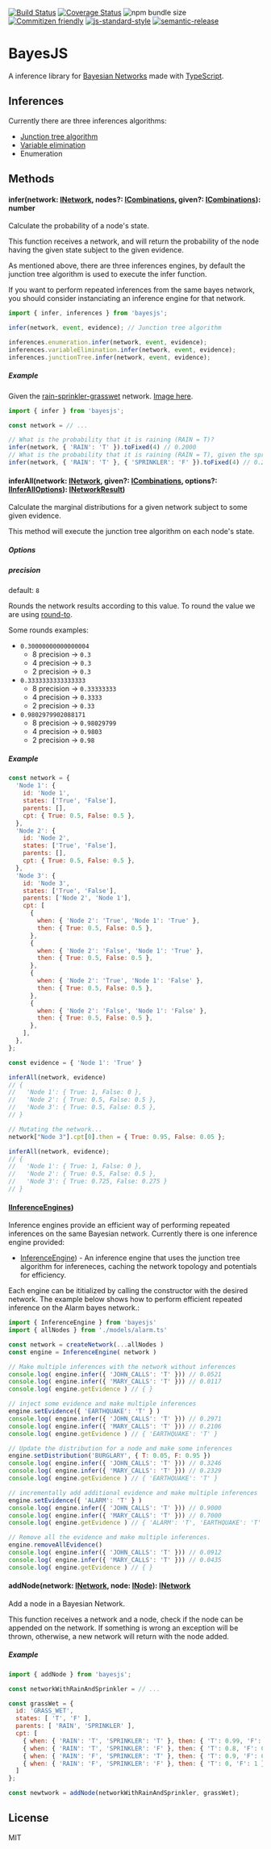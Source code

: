 [![Build Status](https://app.travis-ci.com/bayesjs/bayesjs.svg?branch=master)](https://app.travis-ci.com/bayesjs/bayesjs)
[![Coverage Status](https://coveralls.io/repos/github/bayesjs/bayesjs/badge.svg)](https://coveralls.io/github/bayesjs/bayesjs)
![npm bundle size](https://img.shields.io/bundlephobia/min/bayesjs)
[![Commitizen friendly](https://img.shields.io/badge/commitizen-friendly-brightgreen.svg)](http://commitizen.github.io/cz-cli/)
[![js-standard-style](https://img.shields.io/badge/code%20style-standard-brightgreen.svg)](http://standardjs.com)
[![semantic-release](https://img.shields.io/badge/%20%20%F0%9F%93%A6%F0%9F%9A%80-semantic--release-e10079.svg)](https://github.com/semantic-release/semantic-release)

# BayesJS

A inference library for [Bayesian Networks](https://en.wikipedia.org/wiki/Bayesian_network) made with [TypeScript](https://www.typescriptlang.org/).

## Inferences

Currently there are three inferences algorithms:

- [Junction tree algorithm](https://en.wikipedia.org/wiki/Junction_tree_algorithm)
- [Variable elimination](https://en.wikipedia.org/wiki/Variable_elimination)
- Enumeration

## Methods

#### infer(network: [INetwork](https://github.com/fhelwanger/bayesjs/blob/master/src/types/INetwork.ts), nodes?: [ICombinations](https://github.com/fhelwanger/bayesjs/blob/master/src/types/ICombinations.ts), given?: [ICombinations](https://github.com/fhelwanger/bayesjs/blob/master/src/types/ICombinations.ts)): number
Calculate the probability of a node's state.

This function receives a network, and will return the probability of the node having the given state subject to the given evidence.

As mentioned above, there are three inferences engines, by default the junction tree algorithm is used to execute the infer function.

If you want to perform repeated inferences from the same bayes network, you should consider instanciating an inference engine for
that network.
```js
import { infer, inferences } from 'bayesjs';

infer(network, event, evidence); // Junction tree algorithm

inferences.enumeration.infer(network, event, evidence);
inferences.variableElimination.infer(network, event, evidence);
inferences.junctionTree.infer(network, event, evidence);
```

##### Example

Given the [rain-sprinkler-grasswet](https://github.com/fhelwanger/bayesjs/blob/master/models/rain-sprinkler-grasswet.ts) network. [Image here](https://en.wikipedia.org/wiki/Bayesian_network#/media/File:SimpleBayesNet.svg).

```js
import { infer } from 'bayesjs';

const network = // ...

// What is the probability that it is raining (RAIN = T)?
infer(network, { 'RAIN': 'T' }).toFixed(4) // 0.2000
// What is the probability that it is raining (RAIN = T), given the sprinkler is off (SPRINKLER = F)?
infer(network, { 'RAIN': 'T' }, { 'SPRINKLER': 'F' }).toFixed(4) // 0.2920
```

#### inferAll(network: [INetwork](https://github.com/fhelwanger/bayesjs/blob/master/src/types/INetwork.ts), given?: [ICombinations](https://github.com/fhelwanger/bayesjs/blob/master/src/types/ICombinations.ts), options?: [IInferAllOptions](https://github.com/fhelwanger/bayesjs/blob/master/src/types/IInferAllOptions.ts)): [INetworkResult](https://github.com/fhelwanger/bayesjs/blob/master/src/types/INetworkResult.ts))
Calculate the marginal distributions for a given network subject to some given evidence.

This method will execute the junction tree algorithm on each node's state.

##### Options

##### precision

default: `8`

Rounds the network results according to this value. To round the value we are using [round-to](https://www.npmjs.com/package/round-to).


Some rounds examples:
- `0.30000000000000004`
  - 8 precision -> `0.3`
  - 4 precision -> `0.3`
  - 2 precision -> `0.3`
- `0.3333333333333333`
  - 8 precision -> `0.33333333`
  - 4 precision -> `0.3333`
  - 2 precision -> `0.33`
- `0.9802979902088171`
  - 8 precision -> `0.98029799`
  - 4 precision -> `0.9803`
  - 2 precision -> `0.98`


##### Example

```js
const network = {
  'Node 1': {
    id: 'Node 1',
    states: ['True', 'False'],
    parents: [],
    cpt: { True: 0.5, False: 0.5 },
  },
  'Node 2': {
    id: 'Node 2',
    states: ['True', 'False'],
    parents: [],
    cpt: { True: 0.5, False: 0.5 },
  },
  'Node 3': {
    id: 'Node 3',
    states: ['True', 'False'],
    parents: ['Node 2', 'Node 1'],
    cpt: [
      {
        when: { 'Node 2': 'True', 'Node 1': 'True' },
        then: { True: 0.5, False: 0.5 },
      },
      {
        when: { 'Node 2': 'False', 'Node 1': 'True' },
        then: { True: 0.5, False: 0.5 },
      },
      {
        when: { 'Node 2': 'True', 'Node 1': 'False' },
        then: { True: 0.5, False: 0.5 },
      },
      {
        when: { 'Node 2': 'False', 'Node 1': 'False' },
        then: { True: 0.5, False: 0.5 },
      },
    ],
  },
};

const evidence = { 'Node 1': 'True' }

inferAll(network, evidence)
// {
//   'Node 1': { True: 1, False: 0 },
//   'Node 2': { True: 0.5, False: 0.5 },
//   'Node 3': { True: 0.5, False: 0.5 },
// }

// Mutating the network...
network["Node 3"].cpt[0].then = { True: 0.95, False: 0.05 };

inferAll(network, evidence);
// {
//   'Node 1': { True: 1, False: 0 },
//   'Node 2': { True: 0.5, False: 0.5 },
//   'Node 3': { True: 0.725, False: 0.275 }
// }
```

#### [IInferenceEngines](https://github.com/fhelwanger/bayesjs/blob/master/src/types/IInferenceEngine.ts))
Inference engines provide an efficient way of performing repeated inferences on the same Bayesian network.  Currently there
is one inference engine provided:

* [InferenceEngine](https://github.com/dlewissandy/bayesjs/blob/feature/inference-engines/src/inferences/junctionTree/hugin-inference-engine.ts)) - An inference engine that uses the junction tree algorithm for infereneces, caching the network topology and potentials for efficiency.

Each engine can be ititialized by calling the constructor with the desired network.  The example below
shows how to perform efficient repeated inference on the Alarm bayes network.:
```js
import { InferenceEngine } from 'bayesjs'
import { allNodes } from './models/alarm.ts'

const network = createNetwork(...allNodes )
const engine = InferenceEngine( network )

// Make multiple inferences with the network without inferences
console.log( engine.infer({ 'JOHN_CALLS': 'T' })) // 0.0521
console.log( engine.infer({ 'MARY_CALLS': 'T' })) // 0.0117
console.log( engine.getEvidence ) // { }

// inject some evidence and make multiple inferences
engine.setEvidence({ 'EARTHQUAKE': 'T' } )
console.log( engine.infer({ 'JOHN_CALLS': 'T' })) // 0.2971
console.log( engine.infer({ 'MARY_CALLS': 'T' })) // 0.2106
console.log( engine.getEvidence ) // { 'EARTHQUAKE': 'T' }

// Update the distribution for a node and make some inferences
engine.setDistribution('BURGLARY', { T: 0.05, F: 0.95 })
console.log( engine.infer({ 'JOHN_CALLS': 'T' })) // 0.3246
console.log( engine.infer({ 'MARY_CALLS': 'T' })) // 0.2329
console.log( engine.getEvidence ) // { 'EARTHQUAKE': 'T' }

// incrementally add additional evidence and make multiple inferences
engine.setEvidence({ 'ALARM': 'T' } )
console.log( engine.infer({ 'JOHN_CALLS': 'T' })) // 0.9000
console.log( engine.infer({ 'MARY_CALLS': 'T' })) // 0.7000
console.log( engine.getEvidence ) // { 'ALARM': 'T', 'EARTHQUAKE': 'T' }

// Remove all the evidence and make multiple inferences.
engine.removeAllEvidence()
console.log( engine.infer({ 'JOHN_CALLS': 'T' })) // 0.0912
console.log( engine.infer({ 'MARY_CALLS': 'T' })) // 0.0435
console.log( engine.getEvidence ) // { }
```

#### addNode(network: [INetwork](https://github.com/fhelwanger/bayesjs/blob/master/src/types/INetwork.ts), node: [INode](https://github.com/fhelwanger/bayesjs/blob/master/src/types/INode.ts)): [INetwork](https://github.com/fhelwanger/bayesjs/blob/master/src/types/INetwork.ts)
Add a node in a Bayesian Network.

This function receives a network and a node, check if the node can be appended on the network. If something is wrong an exception will be thrown, otherwise, a new network will return with the node added.

##### Example

```js
import { addNode } from 'bayesjs';

const networkWithRainAndSprinkler = // ...

const grassWet = {
  id: 'GRASS_WET',
  states: [ 'T', 'F' ],
  parents: [ 'RAIN', 'SPRINKLER' ],
  cpt: [
    { when: { 'RAIN': 'T', 'SPRINKLER': 'T' }, then: { 'T': 0.99, 'F': 0.01 } },
    { when: { 'RAIN': 'T', 'SPRINKLER': 'F' }, then: { 'T': 0.8, 'F': 0.2 } },
    { when: { 'RAIN': 'F', 'SPRINKLER': 'T' }, then: { 'T': 0.9, 'F': 0.1 } },
    { when: { 'RAIN': 'F', 'SPRINKLER': 'F' }, then: { 'T': 0, 'F': 1 } }
  ]
};

const newtwork = addNode(networkWithRainAndSprinkler, grassWet);
```

## License

MIT
